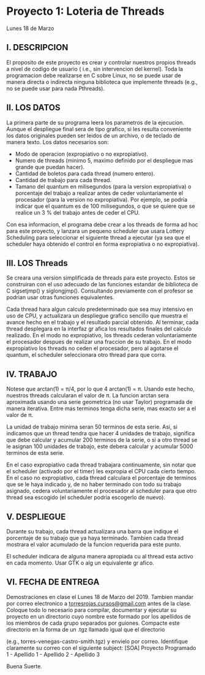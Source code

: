 # Proyecto 1: Loteria de Threads
Lunes 18 de Marzo

## I. DESCRIPCION

El proposito de este proyecto es crear y controlar nuestros propios threads a nivel de codigo de usuario ( i.e., sin intervencion del kernel). Toda la programacion debe realizarse en C sobre Linux, no se puede usar de manera directa o indirecta ninguna biblioteca que implemente threads (e.g., no se puede usar para nada Pthreads).

## II. LOS DATOS

La primera parte de su programa leera los parametros de la  ejecucion. Aunque el despliegue final sera de tipo grafico, si les resulta conveniente los datos originales pueden ser leidos de un archivo, o de teclado de manera texto. Los datos necesarios son:
- Modo de operacion (expropiativo o no expropiativo).
- Numero de  threads (minimo 5, maximo definido por el despliegue mas grande que puedan hacer).
- Cantidad de boletos para cada thread (numero entero).
- Cantidad de trabajo para cada thread.
- Tamano del quantum en milisegundos (para la version expropiativa) o porcentaje del trabajo a realizar antes de ceder voluntariamente el procesador (para la version no expropiativa). Por ejemplo, se podria indicar que el quantum es de 100 milisegundos, o que se quiere que se realice un 3 % del trabajo antes de ceder el CPU.

Con esa informacion, el programa debe crear a los threads de forma ad hoc para este proyecto, y lanzara un pequeno scheduler que usara Lottery Scheduling para seleccionar el siguiente thread a ejecutar (ya sea que el scheduler haya obtenido el control en forma expropiativa o no expropiativa).

## III. LOS Threads

Se creara una version simplificada de threads para este proyecto. Estos se construiran con el uso adecuado de las funciones estandar de biblioteca de C sigsetjmp() y siglongjmp(). Consultando previamente con el profesor se podrian usar otras funciones equivalentes.

Cada thread hara algun calculo predeterminado que sea muy intensivo en uso de CPU, y actualizara un despliegue grafico sencillo que muestra el avance hecho en el trabajo y el resultado parcial obtenido. Al terminar, cada thread desplegara en la interfaz gr afica los resultados finales del calculo realizado. En el modo no expropiativo, los threads cederan voluntariamente el procesador despues de realizar una fraccion de su trabajo. En el modo expropiativo los threads no ceden el procesador, pero al agotarse el quantum, el scheduler seleccionara otro thread para que corra.

## IV. TRABAJO
Notese que arctan(1) = π/4, por lo que 4 arctan(1) = π. Usando este hecho, nuestros threads calcularan el valor de π. La funcion arctan sera aproximada usando una serie geometrica (no usar Taylor) programada de manera iterativa. Entre mas terminos tenga dicha serie, mas exacto ser a el valor de π.

La unidad de trabajo minima seran 50 terminos de esta serie. Asi, si indicamos que un thread tendra que hacer 4 unidades de trabajo, significa que debe calcular y acumular 200 terminos de la serie, o si a otro thread se le asignan 100 unidades de trabajo, este debera calcular y acumular 5000 terminos de esta serie.

En el caso expropiativo cada thread trabajara continuamente, sin notar que el scheduler (activado por el timer) les expropia el CPU cada cierto tiempo. En el caso no expropiativo, cada thread calculara el porcentaje de terminos que se le haya indicado y, de no haber terminado con todo su trabajo asignado, cedera voluntariamente el procesador al scheduler para que otro thread sea escogido (el scheduler podria escogerlo de nuevo).

## V. DESPLIEGUE

Durante su trabajo, cada thread actualizara una barra que indique el porcentaje de su trabajo que ya haya terminado. Tambien cada thread mostrara el valor acumulado de la funcion requerida para este punto.

El scheduler indicara de alguna manera apropiada cu al thread esta activo en cada momento. Usar GTK o alg un equivalente gr afico.

## VI. FECHA DE ENTREGA

Demostraciones en clase el Lunes 18 de Marzo del 2019. Tambien mandar por correo electronico a torresrojas.cursos@gmail.com antes de la clase. Coloque todo lo necesario para compilar, documentar y ejecutar su proyecto en un directorio cuyo nombre este formado por los apellidos de los miembros de cada grupo separados por guiones. Compacte este directorio en la forma de un .tgz llamado igual que el directorio

(e.g., torres-venegas-castro-smith.tgz) y envielo por correo. Identifique claramente su correo con el siguiente subject: [SOA] Proyecto Programado 1 - Apellido 1 - Apellido 2 - Apellido 3

Buena Suerte.
